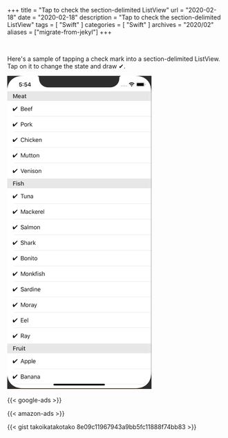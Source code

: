 +++
title =  "Tap to check the section-delimited ListView"
url = "2020-02-18"
date = "2020-02-18"
description = "Tap to check the section-delimited ListView"
tags = [
    "Swift"
]
categories = [
    "Swift"
]
archives = "2020/02"
aliases = ["migrate-from-jekyl"]
+++

<br>

Here's a sample of tapping a check mark into a section-delimited ListView.
Tap on it to change the state and draw ✔︎.

![CheckList](1.gif)


<!-- Google Ads -->
{{< google-ads >}}

<!-- Amazon Ads -->
{{< amazon-ads >}}

{{< gist takoikatakotako 8e09c11967943a9bb5fc11888f74bb83 >}}
